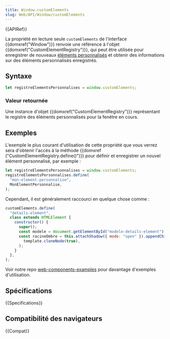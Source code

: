 ```yaml
---
title: Window.customElements
slug: Web/API/Window/customElements
---
```


{{APIRef}}

La propriété en lecture seule `customElements` de l'interface {{domxref("Window")}} renvoie une référence à l'objet {{domxref("CustomElementRegistry")}}, qui peut être utilisée pour enregistrer de nouveaux [éléments personnalisés](/fr/docs/Web/API/Web_components/Using_custom_elements) et obtenir des informations sur des éléments personnalisés enregistrés.

## Syntaxe

```js
let registreElementsPersonnalises = window.customElements;
```

### Valeur retournée

Une instance d'objet {{domxref("CustomElementRegistry")}} représentant le registre des éléments personnalisés pour la fenêtre en cours.

## Exemples

L'exemple le plus courant d'utilisation de cette propriété que vous verrez sera d'obtenir l'accès à la méthode {{domxref ("CustomElementRegistry.define()")}} pour définir et enregistrer un nouvel élément personnalisé, par exemple :

```js
let registreElementsPersonnalises = window.customElements;
registreElementsPersonnalises.define(
  "mon-element-personnalise",
  MonElementPersonnalise,
);
```

Cependant, il est généralement raccourci en quelque chose comme :

```js
customElements.define(
  "details-element",
  class extends HTMLElement {
    constructor() {
      super();
      const modele = document.getElementById("modele-details-element").content;
      const racineOmbre = this.attachShadow({ mode: "open" }).appendChild(
        template.cloneNode(true),
      );
    }
  },
);
```

Voir notre repo [web-components-examples](https://github.com/mdn/web-components-examples/) pour davantage d'exemples d'utilisation.

## Spécifications

{{Specifications}}

## Compatibilité des navigateurs

{{Compat}}
